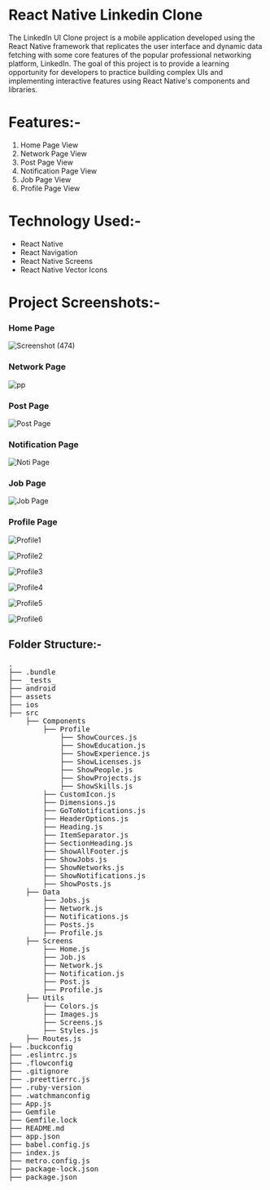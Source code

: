 # React Native Linkedin Clone
<p>The LinkedIn UI Clone project is a mobile application developed using the React Native framework that replicates the user interface and dynamic data fetching with some core features of the popular professional networking platform, LinkedIn. The goal of this project is to provide a learning opportunity for developers to practice building complex UIs and implementing interactive features using React Native's components and libraries.</p>


# Features:-
<ol>
    <li>Home Page View</li>   
    <li>Network Page View</li>
    <li>Post Page View</li>
    <li>Notification Page View</li>
    <li>Job Page View</li>
    <li>Profile Page View</li>
</ol>


# Technology Used:-
<ul>
<li>React Native</li>
<li>React Navigation</li>
<li>React Native Screens</li>
<li>React Native Vector Icons</li>
</ul>


# Project Screenshots:- </h2>

<h3>Home Page</h3>

![Screenshot (474)](https://github.com/shubhamkr83/Native_Linkedin_Clone/assets/72254047/36f3cef5-b245-4e57-980d-542e25aed960)


<h3>Network Page</h3>

![pp](https://github.com/shubhamkr83/Native_Linkedin_Clone/assets/72254047/7b3ef764-c2a0-4e52-8827-5770b37633d3)


<h3>Post Page</h3>

![Post Page](https://github.com/shubhamkr83/Native_Linkedin_Clone/assets/72254047/6a2907f5-afff-41b6-b69c-80b4f1b7b901)


<h3>Notification Page</h3>


![Noti Page](https://github.com/shubhamkr83/Native_Linkedin_Clone/assets/72254047/ea523e7b-0de1-492c-977f-b9af7d9fad0d)


<h3>Job Page</h3>

![Job Page](https://github.com/shubhamkr83/Native_Linkedin_Clone/assets/72254047/d5cad4f5-a945-4f77-be49-92879fdb1bfe)



<h3>Profile Page</h3>

![Profile1](https://github.com/shubhamkr83/Native_Linkedin_Clone/assets/72254047/49cace7d-6907-4c20-b42a-f7d6bc0328b9)

![Profile2](https://github.com/shubhamkr83/Native_Linkedin_Clone/assets/72254047/819d4cc0-e526-4efe-b541-d6bd865b9b54)

![Profile3](https://github.com/shubhamkr83/Native_Linkedin_Clone/assets/72254047/e4c4b3e4-9c5c-4f9e-a24e-90e25a2c6871)

![Profile4](https://github.com/shubhamkr83/Native_Linkedin_Clone/assets/72254047/8791368d-2393-4ebc-8d41-8cc1a763c7fa)

![Profile5](https://github.com/shubhamkr83/Native_Linkedin_Clone/assets/72254047/642b6440-8c07-4466-ac17-9b1be6b90b1f)

![Profile6](https://github.com/shubhamkr83/Native_Linkedin_Clone/assets/72254047/8b06db3f-153f-4ed8-9eac-46262704f135)




<h2>Folder Structure:-</h2>
<pre>
.
├── .bundle
├── _tests_
├── android
├── assets
├── ios
├── src
    ├── Components
        ├── Profile
            ├── ShowCources.js
            ├── ShowEducation.js
            ├── ShowExperience.js
            ├── ShowLicenses.js
            ├── ShowPeople.js
            ├── ShowProjects.js
            ├── ShowSkills.js
        ├── CustomIcon.js
        ├── Dimensions.js
        ├── GoToNotifications.js
        ├── HeaderOptions.js
        ├── Heading.js
        ├── ItemSeparator.js
        ├── SectionHeading.js
        ├── ShowAllFooter.js
        ├── ShowJobs.js
        ├── ShowNetworks.js
        ├── ShowNotifications.js
        ├── ShowPosts.js
    ├── Data
        ├── Jobs.js
        ├── Network.js
        ├── Notifications.js
        ├── Posts.js
        ├── Profile.js
    ├── Screens
        ├── Home.js
        ├── Job.js
        ├── Network.js
        ├── Notification.js
        ├── Post.js
        ├── Profile.js
    ├── Utils
        ├── Colors.js
        ├── Images.js
        ├── Screens.js
        ├── Styles.js
    ├── Routes.js
├── .buckconfig
├── .eslintrc.js
├── .flowconfig
├── .gitignore
├── .preettierrc.js
├── .ruby-version
├── .watchmanconfig
├── App.js
├── Gemfile
├── Gemfile.lock
├── README.md
├── app.json 
├── babel.config.js
├── index.js
├── metro.config.js
├── package-lock.json
├── package.json
</pre>

